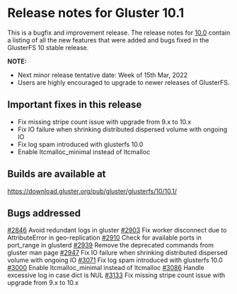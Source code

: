 # Release notes for Gluster 10.1

This is a bugfix and improvement release. The release notes for [10.0](10.0.md) contain a listing of all the new features that were added and bugs fixed in the GlusterFS 10 stable release.

**NOTE:**
- Next minor release tentative date: Week of 15th Mar, 2022
- Users are highly encouraged to upgrade to newer releases of GlusterFS.

## Important fixes in this release
- Fix missing stripe count issue with upgrade from 9.x to 10.x
- Fix IO failure when shrinking distributed dispersed volume with ongoing IO
- Fix log spam introduced with glusterfs 10.0
- Enable ltcmalloc_minimal instead of ltcmalloc

## Builds are available at
https://download.gluster.org/pub/gluster/glusterfs/10/10.1/

## Bugs addressed
[#2846](https://github.com/gluster/glusterfs/issues/2846) Avoid redundant logs in gluster
[#2903](https://github.com/gluster/glusterfs/issues/2903) Fix worker disconnect due to AttributeError in geo-replication
[#2910](https://github.com/gluster/glusterfs/issues/2910) Check for available ports in port_range in glusterd
[#2939](https://github.com/gluster/glusterfs/issues/2939) Remove the deprecated commands from gluster man page
[#2947](https://github.com/gluster/glusterfs/issues/2947) Fix IO failure when shrinking distributed dispersed volume with ongoing IO
[#3071](https://github.com/gluster/glusterfs/issues/3071) Fix log spam introduced with glusterfs 10.0
[#3000](https://github.com/gluster/glusterfs/issues/3000) Enable ltcmalloc_minimal instead of ltcmalloc
[#3086](https://github.com/gluster/glusterfs/issues/3086) Handle excessive log in case dict is NUL
[#3133](https://github.com/gluster/glusterfs/issues/3066) Fix missing stripe count issue with upgrade from 9.x to 10.x
